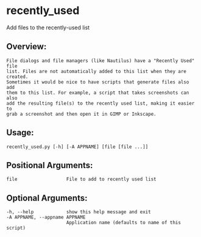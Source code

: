 # recently_used

Add files to the recently-used list


## Overview:

    File dialogs and file managers (like Nautilus) have a "Recently Used" file
    list. Files are not automatically added to this list when they are created.
    Sometimes it would be nice to have scripts that generate files also add
    them to this list. For example, a script that takes screenshots can also
    add the resulting file(s) to the recently used list, making it easier to
    grab a screenshot and then open it in GIMP or Inkscape.

## Usage:

    recently_used.py [-h] [-A APPNAME] [file [file ...]]


## Positional Arguments:

    file                  File to add to recently used list

## Optional Arguments:

    -h, --help            show this help message and exit
    -A APPNAME, --appname APPNAME
                          Application name (defaults to name of this script)


